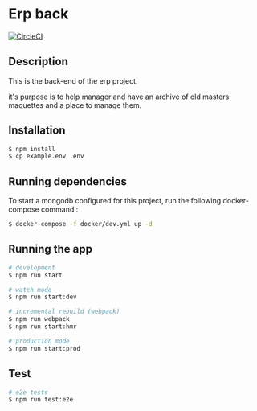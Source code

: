 # Erp back

[![CircleCI](https://circleci.com/gh/beaussan/erp-back/tree/master.svg?style=svg)](https://circleci.com/gh/beaussan/erp-back/tree/master)

## Description

This is the back-end of the erp project.

it's purpose is to help manager and have an archive of old masters maquettes and a place to manage them.

## Installation

```bash
$ npm install 
$ cp example.env .env
```

## Running dependencies

To start a mongodb configured for this project, run the following docker-compose command :

```bash
$ docker-compose -f docker/dev.yml up -d
```

## Running the app

```bash
# development
$ npm run start

# watch mode
$ npm run start:dev

# incremental rebuild (webpack)
$ npm run webpack
$ npm run start:hmr

# production mode
$ npm run start:prod
```

## Test

```bash
# e2e tests
$ npm run test:e2e
```
